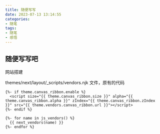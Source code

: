 ```yaml
---
title: 随便写写
date: 2023-07-13 13:14:55
categories:
- 随笔
tags:
- 随笔
- 感悟
---
```


## 随便写写吧
网站搭建


themes/next/layout/_scripts/vendors.njk 文件，原有的代码
```
{%- if theme.canvas_ribbon.enable %}
  <script size="{{ theme.canvas_ribbon.size }}" alpha="{{ theme.canvas_ribbon.alpha }}" zIndex="{{ theme.canvas_ribbon.zIndex }}" src="{{ theme.vendors.canvas_ribbon.url }}"></script>
{%- endif %}

{%- for name in js_vendors() %}
  {{ next_vendors(name) }}
{%- endfor %}
```



